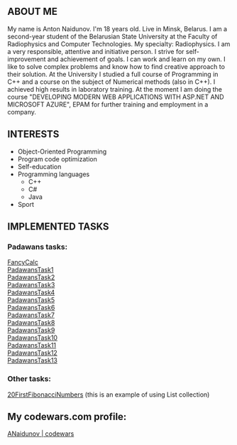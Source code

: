 ## ABOUT ME
  My name is Anton Naidunov. I'm 18 years old. Live in Minsk, Belarus. I am a second-year student of the Belarusian State University at the  Faculty of Radiophysics and Computer Technologies. My specialty: Radiophysics. I am a very responsible, attentive and initiative person. I strive for self-improvement and achievement of goals. I can work and learn on my own. I like to solve complex problems and know how to find creative approach to their solution. At the University I studied a full course of Programming in C++ and a course on the subject of Numerical methods (also in C++). I achieved high results in laboratory training. 
  At the moment I am doing the course "DEVELOPING MODERN WEB APPLICATIONS WITH ASP.NET AND MICROSOFT AZURE", EPAM for further training and employment in a company.


## INTERESTS
* Object-Oriented Programming
* Program code optimization
* Self-education
* Programming languages
  - С++
  - С#
  - Java
* Sport

## IMPLEMENTED TASKS
### Padawans tasks:
[FancyCalc](https://github.com/ANaidunov/FancyCalc)  
[PadawansTask1](https://github.com/ANaidunov/PadawansTask1)  
[PadawansTask2](https://github.com/ANaidunov/PadawansTask2)  
[PadawansTask3](https://github.com/ANaidunov/PadawansTask3)  
[PadawansTask4](https://github.com/ANaidunov/PadawansTask4)  
[PadawansTask5](https://github.com/ANaidunov/PadawansTask5)  
[PadawansTask6](https://github.com/ANaidunov/PadawansTask6)  
[PadawansTask7](https://github.com/ANaidunov/PadawansTask7)  
[PadawansTask8](https://github.com/ANaidunov/PadawansTask8)  
[PadawansTask9](https://github.com/ANaidunov/PadawansTask9)  
[PadawansTask10](https://github.com/ANaidunov/PadawansTask10)  
[PadawansTask11](https://github.com/ANaidunov/PadawansTask11)  
[PadawansTask12](https://github.com/ANaidunov/PadawansTask12)  
[PadawansTask13](https://github.com/ANaidunov/PadawansTask13) 

### Other tasks:
[20FirstFibonacciNumbers](https://github.com/ANaidunov/FibonacciNumbers) (this is an example of using List collection)   

## My codewars.com profile:
[ANaidunov | codewars](https://www.codewars.com/users/ANaidunov)  

